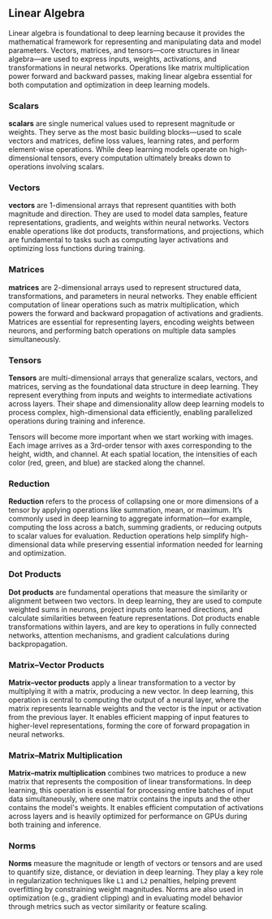 ## Linear Algebra
Linear algebra is foundational to deep learning because it provides the mathematical framework 
for representing and manipulating data and model parameters. Vectors, matrices, and tensors—core 
structures in linear algebra—are used to express inputs, weights, activations, and transformations 
in neural networks. Operations like matrix multiplication power forward and backward passes, 
making linear algebra essential for both computation and optimization in deep learning models.



### Scalars
**scalars** are single numerical values used to represent 
magnitude or weights. They serve as the most basic building blocks—used to scale vectors and matrices, 
define loss values, learning rates, and perform element-wise operations. While deep learning models 
operate on high-dimensional tensors, every computation ultimately breaks down to operations involving scalars.




### Vectors
**vectors** are 1-dimensional arrays that represent quantities 
with both magnitude and direction. They are used to model data samples, feature representations, 
gradients, and weights within neural networks. Vectors enable operations like dot products, 
transformations, and projections, which are fundamental to tasks such as computing layer 
activations and optimizing loss functions during training.




### Matrices
**matrices** are 2-dimensional arrays used to represent structured data, 
transformations, and parameters in neural networks. They enable efficient computation of linear operations
such as matrix multiplication, which powers the forward and backward propagation of activations and 
gradients. Matrices are essential for representing layers, encoding weights between neurons, 
and performing batch operations on multiple data samples simultaneously.





### Tensors

**Tensors** are multi-dimensional arrays that generalize scalars, vectors, and matrices, serving as 
the foundational data structure in deep learning. They represent everything from inputs and 
weights to intermediate activations across layers. Their shape and dimensionality allow deep 
learning models to process complex, high-dimensional data efficiently, enabling parallelized 
operations during training and inference.


Tensors will become more important when we start working with images. Each image arrives as a 
3rd-order tensor with axes corresponding to the height, width, and channel. 
At each spatial location, the intensities of each color (red, green, and blue) are 
stacked along the channel.





### Reduction
**Reduction** refers to the process of collapsing one or more dimensions of a tensor by applying 
operations like summation, mean, or maximum. It’s commonly used in deep learning to aggregate 
information—for example, computing the loss across a batch, summing gradients, or reducing outputs 
to scalar values for evaluation. Reduction operations help simplify high-dimensional data while 
preserving essential information needed for learning and optimization.





### Dot Products
**Dot products** are fundamental operations that measure the similarity or alignment between two vectors. 
In deep learning, they are used to compute weighted sums in neurons, project inputs onto learned directions, 
and calculate similarities between feature representations. Dot products enable transformations within 
layers, and are key to operations in fully connected networks, attention mechanisms, and gradient calculations during backpropagation.





### Matrix–Vector Products
**Matrix–vector products** apply a linear transformation to a vector by multiplying it with a matrix, 
producing a new vector. In deep learning, this operation is central to computing the output of a neural
layer, where the matrix represents learnable weights and the vector is the input or activation from 
the previous layer. It enables efficient mapping of input features to higher-level representations, 
forming the core of forward propagation in neural networks.





### Matrix–Matrix Multiplication
**Matrix–matrix multiplication** combines two matrices to produce a new matrix that represents the 
composition of linear transformations. In deep learning, this operation is essential for processing 
entire batches of input data simultaneously, where one matrix contains the inputs and the other 
contains the model's weights. It enables efficient computation of activations across layers and 
is heavily optimized for performance on GPUs during both training and inference.





### Norms
**Norms** measure the magnitude or length of vectors or tensors and are used to quantify size, 
distance, or deviation in deep learning. They play a key role in regularization techniques 
like `L1` and `L2` penalties, helping prevent overfitting by constraining weight magnitudes. 
Norms are also used in optimization (e.g., gradient clipping) and in evaluating model behavior 
through metrics such as vector similarity or feature scaling.



















